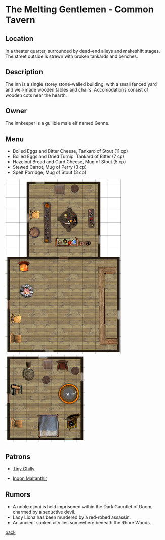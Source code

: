# The Melting Gentlemen - Common Tavern

## Location

In a theater quarter, surrounded by dead-end alleys and makeshift stages. The street outside is strewn with broken tankards and benches.

## Description

The inn is a single storey stone-walled building, with a small fenced yard and well-made wooden tables and chairs. Accomodations consist of wooden cots near the hearth.

## Owner

The innkeeper is a gullible male elf named Genne.

## Menu

- Boiled Eggs and Bitter Cheese, Tankard of Stout (11 cp)
- Boiled Eggs and Dried Turnip, Tankard of Bitter (7 cp)
- Hazelnut Bread and Curd Cheese, Mug of Stout (5 cp)
- Stewed Carrot, Mug of Perry (3 cp)
- Spelt Porridge, Mug of Stout (3 cp)

![map](The_Melting_Gentlemen.png)
![map 2](The_Melting_Gentlemen_floor2.png)

## Patrons

- [Tiny Chilly](../npc/Tiny_Chilly.md)

- [Ingon Maltanthir](../npc/Ingon_Maltanthir.md)

## Rumors

- A noble djinni is held imprisoned within the Dark Gauntlet of Doom, charmed by a seductive devil.
- Lady Liona has been murdered by a red-robed assassin.
- An ancient sunken city lies somewhere beneath the Rhore Woods.

[back](../Khaziram.md)
